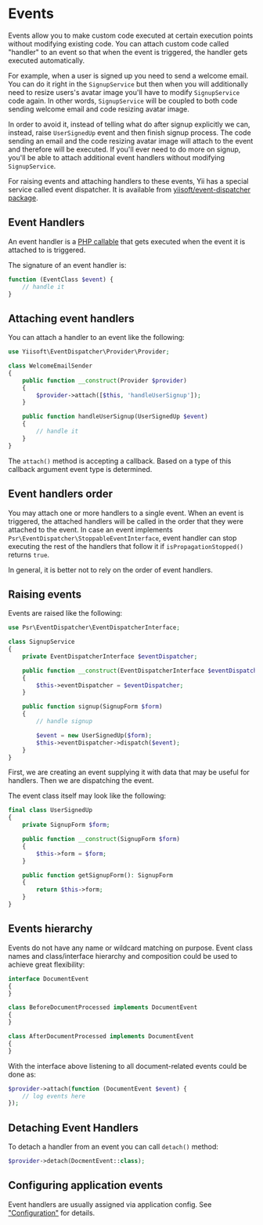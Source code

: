 # Events

Events allow you to make custom code executed at certain execution points without modifying existing code.
You can attach custom code called "handler" to an event so that when the event is triggered, the handler
gets executed automatically. 

For example, when a user is signed up you need to send a welcome email. You can do it right in
the `SignupService` but then when you will additionally need to resize users's avatar image you'll have
to modify `SignupService` code again. In other words, `SignupService` will be coupled to both code sending
welcome email and code resizing avatar image.
 
In order to avoid it, instead of telling what do after signup explicitly we can, instead, raise `UserSignedUp` event
and then finish signup process. The code sending an email and the code resizing avatar image will attach to the event
and therefore will be executed. If you'll ever need to do more on signup, you'll be able to attach additional event
handlers without modifying `SignupService`. 
 
For raising events and attaching handlers to these events, Yii has a special service called event dispatcher.
It is available from [yiisoft/event-dispatcher package](https://github.com/yiisoft/event-dispatcher).

## Event Handlers <span id="event-handlers"></span>

An event handler is a [PHP callable](https://secure.php.net/manual/en/language.types.callable.php) that gets executed
when the event it is attached to is triggered.

The signature of an event handler is:

```php
function (EventClass $event) {
    // handle it
}
```

## Attaching event handlers <span id="attaching-event-handlers"></span>

You can attach a handler to an event like the following:

```php
use Yiisoft\EventDispatcher\Provider\Provider;

class WelcomeEmailSender
{
    public function __construct(Provider $provider)
    {
        $provider->attach([$this, 'handleUserSignup']);
    }

    public function handleUserSignup(UserSignedUp $event)
    {
        // handle it    
    }
}
```

The `attach()` method is accepting a callback. Based on a type of this callback argument event type is
determined.

## Event handlers order

You may attach one or more handlers to a single event. When an event is triggered, the attached handlers
will be called in the order that they were attached to the event. In case an event implements
`Psr\EventDispatcher\StoppableEventInterface`, event handler can stop executing the rest of the handlers 
that follow it if `isPropagationStopped()` returns `true`.

In general, it is better not to rely on the order of event handlers.

## Raising events <span id="raising-events"></span>

Events are raised like the following:

```php
use Psr\EventDispatcher\EventDispatcherInterface;

class SignupService
{
    private EventDispatcherInterface $eventDispatcher;

    public function __construct(EventDispatcherInterface $eventDispatcher)
    {
        $this->eventDispatcher = $eventDispatcher;
    }

    public function signup(SignupForm $form)
    {
        // handle signup

        $event = new UserSignedUp($form);
        $this->eventDispatcher->dispatch($event);
    }
}
```

First, we are creating an event supplying it with data that may be useful for handlers. Then we are dispatching
the event.

The event class itself may look like the following:

```php
final class UserSignedUp
{
    private SignupForm $form;

    public function __construct(SignupForm $form)
    {
        $this->form = $form;
    }

    public function getSignupForm(): SignupForm
    {
        return $this->form;
    }
}
```

## Events hierarchy

Events do not have any name or wildcard matching on purpose. Event class names and class/interface hierarchy
and composition could be used to achieve great flexibility:

```php
interface DocumentEvent
{
}

class BeforeDocumentProcessed implements DocumentEvent
{
}

class AfterDocumentProcessed implements DocumentEvent
{
}
```

With the interface above listening to all document-related events could be done as:


```php
$provider->attach(function (DocumentEvent $event) {
    // log events here
});
``` 

## Detaching Event Handlers <span id="detaching-event-handlers"></span>

To detach a handler from an event you can call `detach()` method:


```php
$provider->detach(DocmentEvent::class);
```

## Configuring application events

Event handlers are usually assigned via application config. See ["Configuration"](configuration.md) for details.

